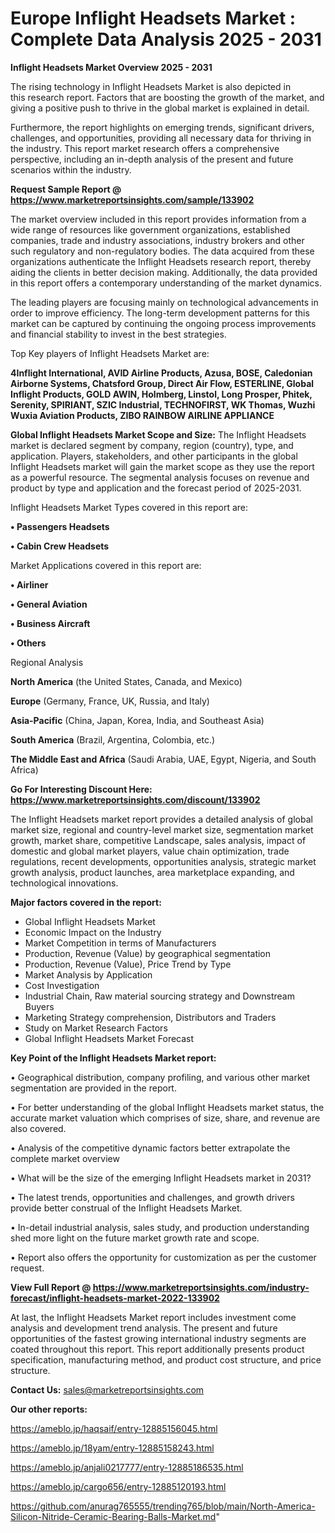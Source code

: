# Europe Inflight Headsets Market : Complete Data Analysis 2025 - 2031

<Strong> Inflight Headsets Market Overview 2025 - 2031</strong>

The rising technology in Inflight Headsets Market is also depicted in this research report. Factors that are boosting the growth of the market, and giving a positive push to thrive in the global market is explained in detail.

Furthermore, the report highlights on emerging trends, significant drivers, challenges, and opportunities, providing all necessary data for thriving in the industry. This report market research offers a comprehensive perspective, including an in-depth analysis of the present and future scenarios within the industry.

<strong>Request Sample Report @ <a href=https://www.marketreportsinsights.com/sample/133902>https://www.marketreportsinsights.com/sample/133902</a></strong>

The market overview included in this report provides information from a wide range of resources like government organizations, established companies, trade and industry associations, industry brokers and other such regulatory and non-regulatory bodies. The data acquired from these organizations authenticate the Inflight Headsets research report, thereby aiding the clients in better decision making. Additionally, the data provided in this report offers a contemporary understanding of the market dynamics.

The leading players are focusing mainly on technological advancements in order to improve efficiency. The long-term development patterns for this market can be captured by continuing the ongoing process improvements and financial stability to invest in the best strategies.

Top Key players of Inflight Headsets Market are:

<strong>4Inflight International, AVID Airline Products, Azusa, BOSE, Caledonian Airborne Systems, Chatsford Group, Direct Air Flow, ESTERLINE, Global Inflight Products, GOLD AWIN, Holmberg, Linstol, Long Prosper, Phitek, Serenity, SPIRIANT, SZIC Industrial, TECHNOFIRST, WK Thomas, Wuzhi Wuxia Aviation Products, ZIBO RAINBOW AIRLINE APPLIANCE</strong>

<strong><b>Global Inflight Headsets Market Scope and Size:</b></strong>
The Inflight Headsets market is declared segment by company, region (country), type, and application. Players, stakeholders, and other participants in the global Inflight Headsets market will gain the market scope as they use the report as a powerful resource. The segmental analysis focuses on revenue and product by type and application and the forecast period of 2025-2031.

Inflight Headsets Market Types covered in this report are:

<strong>• Passengers Headsets

• Cabin Crew Headsets</strong>

Market Applications covered in this report are:

<strong>• Airliner

• General Aviation

• Business Aircraft

• Others</strong> 

Regional Analysis

<strong>North America</strong> (the United States, Canada, and Mexico)

<strong>Europe</strong> (Germany, France, UK, Russia, and Italy)

<strong>Asia-Pacific</strong> (China, Japan, Korea, India, and Southeast Asia)

<strong>South America</strong> (Brazil, Argentina, Colombia, etc.)

<strong>The Middle East and Africa</strong> (Saudi Arabia, UAE, Egypt, Nigeria, and South Africa)

<strong>Go For Interesting Discount Here: <a href=https://www.marketreportsinsights.com/discount/133902>https://www.marketreportsinsights.com/discount/133902</a></strong>

The Inflight Headsets market report provides a detailed analysis of global market size, regional and country-level market size, segmentation market growth, market share, competitive Landscape, sales analysis, impact of domestic and global market players, value chain optimization, trade regulations, recent developments, opportunities analysis, strategic market growth analysis, product launches, area marketplace expanding, and technological innovations.

<strong><b>Major factors covered in the report:</b></strong>
<ul>
  <li>Global Inflight Headsets Market </li>
  <li>Economic Impact on the Industry</li>
  <li>Market Competition in terms of Manufacturers</li>
  <li>Production, Revenue (Value) by geographical segmentation</li>
  <li>Production, Revenue (Value), Price Trend by Type</li>
  <li>Market Analysis by Application</li>
  <li>Cost Investigation</li>
  <li>Industrial Chain, Raw material sourcing strategy and Downstream Buyers</li>
  <li>Marketing Strategy comprehension, Distributors and Traders</li>
  <li>Study on Market Research Factors</li>
  <li>Global Inflight Headsets Market Forecast</li>
</ul>

<strong><b>Key Point of the Inflight Headsets Market report:</b></strong>

• Geographical distribution, company profiling, and various other market segmentation are provided in the report.

• For better understanding of the global Inflight Headsets market status, the accurate market valuation which comprises of size, share, and revenue are also covered.

• Analysis of the competitive dynamic factors better extrapolate the complete market overview

• What will be the size of the emerging Inflight Headsets market in 2031?

• The latest trends, opportunities and challenges, and growth drivers provide better construal of the Inflight Headsets Market.

• In-detail industrial analysis, sales study, and production understanding shed more light on the future market growth rate and scope.

• Report also offers the opportunity for customization as per the customer request.

<strong><b>View Full Report @ <a href=https://www.marketreportsinsights.com/industry-forecast/inflight-headsets-market-2022-133902>https://www.marketreportsinsights.com/industry-forecast/inflight-headsets-market-2022-133902</a></b></strong>


At last, the Inflight Headsets Market report includes investment come analysis and development trend analysis. The present and future opportunities of the fastest growing international industry segments are coated throughout this report. This report additionally presents product specification, manufacturing method, and product cost structure, and price structure.

<strong>Contact Us:</strong>
sales@marketreportsinsights.com

<strong>Our other reports:</strong>

<a href=https://ameblo.jp/haqsaif/entry-12885156045.html>https://ameblo.jp/haqsaif/entry-12885156045.html</a>

<a href=https://ameblo.jp/18yam/entry-12885158243.html>https://ameblo.jp/18yam/entry-12885158243.html</a>

<a href=https://ameblo.jp/anjali0217777/entry-12885186535.html>https://ameblo.jp/anjali0217777/entry-12885186535.html</a>

<a href=https://ameblo.jp/cargo656/entry-12885120193.html>https://ameblo.jp/cargo656/entry-12885120193.html</a>

<a href=https://github.com/anurag765555/trending765/blob/main/North-America-Silicon-Nitride-Ceramic-Bearing-Balls-Market.md>https://github.com/anurag765555/trending765/blob/main/North-America-Silicon-Nitride-Ceramic-Bearing-Balls-Market.md</a>"
